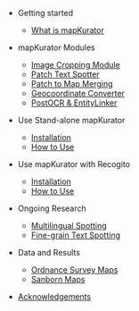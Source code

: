 - Getting started
  
  - [What is mapKurator](docs/introduction.md)
<!--   - [Quick start](docs/quickstart.md) -->

- mapKurator Modules
  - [Image Cropping Module](docs/modules/crop.md)
  - [Patch Text Spotter](docs/modules/spot.md)
  - [Patch to Map Merging](docs/modules/merge.md)
  - [Geocoordinate Converter](docs/modules/geo-convert.md)
  - [PostOCR & EntityLinker](docs/modules/postocr.md)


- Use Stand-alone mapKurator

  - [Installation](docs/install1.md)
  - [How to Use](docs/how-to-use-1.md)
  

- Use mapKurator with Recogito
  - [Installation](docs/install2.md)
  - [How to Use](docs/how-to-use-2.md)


- Ongoing Research
  - [Multilingual Spotting](docs/multilingual.md)
  - [Fine-grain Text Spotting](docs/finegrain.md)

- Data and Results
  - [Ordnance Survey Maps](docs/os.md)
  - [Sanborn Maps](docs/sanborn.md)

- [Acknowledgements](docs/ack.md)
